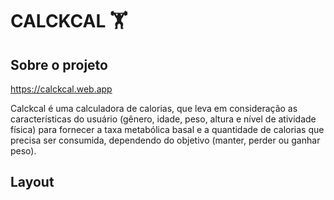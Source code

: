 # CALCKCAL 🏋️

## Sobre o projeto

https://calckcal.web.app
 
Calckcal é uma calculadora de calorias, que leva em consideração as características do usuário (gênero, idade, peso, altura e nível de atividade física) para fornecer a taxa metabólica basal e a quantidade de calorias que precisa ser consumida, dependendo do objetivo (manter, perder ou ganhar peso).

## Layout


 
